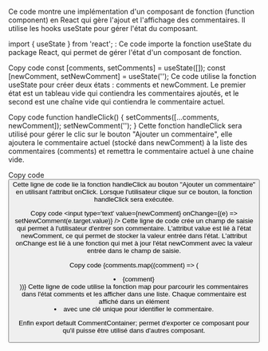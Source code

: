 Ce code montre une implémentation d'un composant de fonction (function component) en React qui gère l'ajout et l'affichage des commentaires. Il utilise les hooks useState pour gérer l'état du composant.

import { useState } from 'react'; : Ce code importe la fonction useState du package React, qui permet de gérer l'état d'un composant de fonction.

Copy code
const [comments, setComments] = useState([]);
const [newComment, setNewComment] = useState('');
Ce code utilise la fonction useState pour créer deux états : comments et newComment. Le premier état est un tableau vide qui contiendra les commentaires ajoutés, et le second est une chaîne vide qui contiendra le commentaire actuel.

Copy code
function handleClick() {
    setComments([...comments, newComment]);
    setNewComment('');
  }
Cette fonction handleClick sera utilisé pour gérer le clic sur le bouton "Ajouter un commentaire", elle ajoutera le commentaire actuel (stocké dans newComment) à la liste des commentaires (comments) et remettra le commentaire actuel à une chaine vide.

Copy code
<button type='button' className='comment__button' onClick={handleClick}>
Cette ligne de code lie la fonction handleClick au bouton "Ajouter un commentaire" en utilisant l'attribut onClick. Lorsque l'utilisateur clique sur ce bouton, la fonction handleClick sera exécutée.

Copy code
<input
    type='text'
    value={newComment}
    onChange={(e) => setNewComment(e.target.value)}
/>
Cette ligne de code crée un champ de saisie qui permet à l'utilisateur d'entrer son commentaire. L'attribut value est lié à l'état newComment, ce qui permet de stocker la valeur entrée dans l'état. L'attribut onChange est lié à une fonction qui met à jour l'état newComment avec la valeur entrée dans le champ de saisie.

Copy code
{comments.map((comment) => (
   <li key={comment}>{comment}</li>
))}
Cette ligne de code utilise la fonction map pour parcourir les commentaires dans l'état comments et les afficher dans une liste. Chaque commentaire est affiché dans un élément <li> avec une clé unique pour identifier le commentaire.

Enfin export default CommentContainer; permet d'exporter ce composant pour qu'il puisse être utilisé dans d'autres composant.
